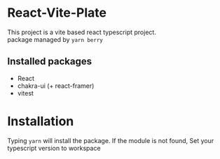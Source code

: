 # React-Vite-Plate

This project is a vite based react typescript project.<br />
package managed by `yarn berry`

## Installed packages

- React
- chakra-ui (+ react-framer)
- vitest

# Installation

Typing `yarn` will install the package.
If the module is not found, Set your typescript version to workspace
